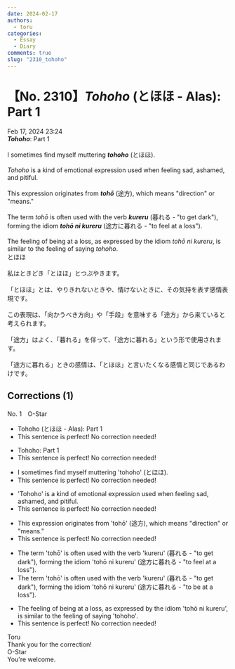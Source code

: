 ```yaml
---
date: 2024-02-17
authors:
  - toru
categories:
  - Essay
  - Diary
comments: true
slug: "2310_tohoho"
---
```


# 【No. 2310】<strong><em>Tohoho</em></strong> (とほほ - Alas): Part 1
<div class="date">Feb 17, 2024 23:24</div>
<div id="post"><div id="body_show_ori">
<strong><em>Tohoho</em></strong>: Part 1<br/><br/>I sometimes find myself muttering <strong><em>tohoho</em></strong> (とほほ).<br/><br/><em>Tohoho</em> is a kind of emotional expression used when feeling sad, ashamed, and pitiful.<br/><br/>This expression originates from <strong><em>tohō</em></strong> (途方), which means "direction" or "means."<br/><br/>The term <em>tohō</em> is often used with the verb <strong><em>kureru</em></strong> (暮れる - "to get dark"), forming the idiom <strong><em>tohō ni kureru</em></strong> (途方に暮れる - "to feel at a loss").<br/><br/>The feeling of being at a loss, as expressed by the idiom <em>tohō ni kureru</em>, is similar to the feeling of saying <em>tohoho</em>.
</div></div>

<!-- more -->

<div id="post_ja"><div id="body_show_mo">
とほほ<br/><br/>私はときどき「とほほ」とつぶやきます。<br/><br/>「とほほ」とは、やりきれないときや、情けないときに、その気持を表す感情表現です。<br/><br/>この表現は、「向かうべき方向」や「手段」を意味する「途方」から来ていると考えられます。<br/><br/>「途方」はよく、「暮れる」を伴って、「途方に暮れる」という形で使用されます。<br/><br/>「途方に暮れる」ときの感情は、「とほほ」と言いたくなる感情と同じであるわけです。
</div></div>

## Corrections (1)
<div id="block"><div class="first_name"> No. 1　<span class="just_name">O-Star</span></div><div id="block2">
<ul class="correction_field">
<li class="incorrect">Tohoho (とほほ - Alas): Part 1</li>
<li class="corrected perfect">This sentence is perfect! No correction needed!</li>
</ul>
<ul class="correction_field">
<li class="incorrect">Tohoho: Part 1</li>
<li class="corrected perfect">This sentence is perfect! No correction needed!</li>
</ul>
<ul class="correction_field">
<li class="incorrect">I sometimes find myself muttering 'tohoho' (とほほ).</li>
<li class="corrected perfect">This sentence is perfect! No correction needed!</li>
</ul>
<ul class="correction_field">
<li class="incorrect">'Tohoho' is a kind of emotional expression used when feeling sad, ashamed, and pitiful.</li>
<li class="corrected perfect">This sentence is perfect! No correction needed!</li>
</ul>
<ul class="correction_field">
<li class="incorrect">This expression originates from 'tohō' (途方), which means "direction" or "means."</li>
<li class="corrected perfect">This sentence is perfect! No correction needed!</li>
</ul>
<ul class="correction_field">
<li class="incorrect">The term 'tohō' is often used with the verb 'kureru' (暮れる - "to get dark"), forming the idiom 'tohō ni kureru' (途方に暮れる - "to feel at a loss").</li>
<li class="corrected correct">
The term 'tohō' is often used with the verb 'kureru' (暮れる - "to get dark"), forming the idiom 'tohō ni kureru' (途方に暮れる - "to <span class="f_bold">be</span> at a loss").
</li>
</ul>
<ul class="correction_field">
<li class="incorrect">The feeling of being at a loss, as expressed by the idiom 'tohō ni kureru', is similar to the feeling of saying 'tohoho'.</li>
<li class="corrected perfect">This sentence is perfect! No correction needed!</li>
</ul>
</div><div class="name"><span class="just_name">Toru</span><br>
Thank you for the correction!
</div>
<div class="name"><span class="just_name">O-Star</span><br>
You're welcome.
</div>
</div>
